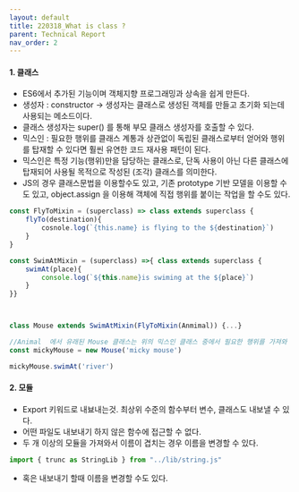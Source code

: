 ```yaml
---
layout: default
title: 220318_What is class ?
parent: Technical Report
nav_order: 2
---
```


#### 1. 클래스

- ES6에서 추가된 기능이며 객체지향 프로그래밍과 상속을 쉽게 만든다.
- 생성자 : constructor -> 생성자는 클래스로 생성된 객체를 만들고 초기화 되는데 사용되는 메소드이다.
- 클래스 생성자는 super() 를 통해 부모 클래스 생성자를 호출할 수 있다.
- 믹스인 : 필요한 행위를 클래스 계통과 상관없이 독립된 클래스로부터 얻어와 행위를 탑재할 수 있다면 훨씬 유연한 코드 재사용 패턴이 된다.
- 믹스인은 특정 기능(행위)만을 담당하는 클래스로, 단독 사용이 아닌 다른 클래스에 탑재되어 사용될 목적으로 작성된 (조각) 클래스를 의미한다.
- JS의 경우 클래스문법을 이용할수도 있고, 기존 prototype 기반 모델을 이용할 수도 있고, object.assign 을 이용해 객체에 직접 행위를 붙이는 작업을 할 수도 있다.

```js
const FlyToMixin = (superclass) => class extends superclass {
    flyTo(destination){
        cosnole.log(`{this.name} is flying to the ${destination}`)
    }
}

const SwimAtMixin = (superclass) =>{ class extends superclass {
    swimAt(place){
        console.log(`${this.name}is swiming at the ${place}`)
    }
}}



class Mouse extends SwimAtMixin(FlyToMixin(Anmimal)) {...}

//Animal  에서 유래된 Mouse 클래스는 위의 믹스인 클래스 중에서 필요한 행위를 가져와 탑재할 수 있다.
const mickyMouse = new Mouse('micky mouse')

mickyMouse.swimAt('river')
```

#### 2. 모듈

- Export 키워드로 내뵤내는것. 최상위 수준의 함수부터 변수, 클래스도 내보낼 수 있다.
- 어떤 파일도 내보내기 하지 않은 함수에 접근할 수 없다.
- 두 개 이상의 모듈을 가져와서 이름이 겹치는 경우 이름을 변경할 수 있다.

```js
import { trunc as StringLib } from "../lib/string.js"
```

- 혹은 내보내기 할때 이름을 변경할 수도 있다.
